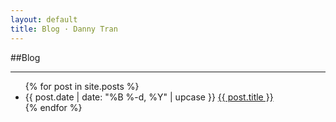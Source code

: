 ```yaml
---
layout: default
title: Blog · Danny Tran
---
```


##Blog
<hr>
<ul class="listing">
  {% for post in site.posts %}
  <li>
    <span>{{ post.date | date: "%B %-d, %Y" | upcase }}</span>
    <a href='{{ post.url }}'>{{ post.title }}</a>
  </li>
  {% endfor %}
</ul>
